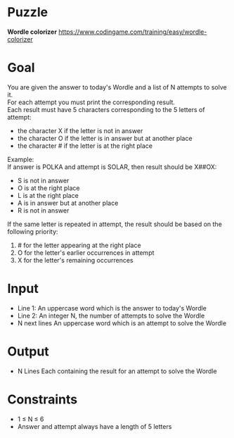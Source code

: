 # Puzzle
**Wordle colorizer** https://www.codingame.com/training/easy/wordle-colorizer

# Goal
You are given the answer to today's Wordle and a list of N attempts to solve it.  
For each attempt you must print the corresponding result.  
Each result must have 5 characters corresponding to the 5 letters of attempt:
- the character X if the letter is not in answer
- the character O if the letter is in answer but at another place
- the character # if the letter is at the right place

Example:  
If answer is POLKA and attempt is SOLAR, then result should be X##OX:
- S is not in answer
- O is at the right place
- L is at the right place
- A is in answer but at another place
- R is not in answer

If the same letter is repeated in attempt, the result should be based on the following priority:
1. \# for the letter appearing at the right place
2. O for the letter's earlier occurrences in attempt
3. X for the letter's remaining occurrences

# Input
* Line 1: An uppercase word which is the answer to today's Wordle
* Line 2: An integer N, the number of attempts to solve the Wordle
* N next lines An uppercase word which is an attempt to solve the Wordle

# Output
* N Lines Each containing the result for an attempt to solve the Wordle

# Constraints
* 1 ≤ N ≤ 6
* Answer and attempt always have a length of 5 letters
